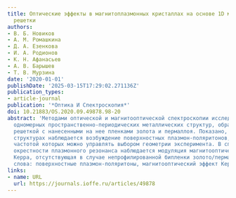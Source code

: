 ```yaml
---
title: Оптические эффекты в магнитоплазмонных кристаллах на основе 1D металл-диэлектрической
  решетки
authors:
- В. Б. Новиков
- А. М. Ромашкина
- Д. А. Езенкова
- И. A. Родионов
- К. Н. Афанасьев
- А. В. Барышев
- Т. В. Мурзина
date: '2020-01-01'
publishDate: '2025-03-15T17:29:02.271136Z'
publication_types:
- article-journal
publication: '*Оптика И Спектроскопия*'
doi: 10.21883/OS.2020.09.49878.98-20
abstract: 'Методами оптической и магнитооптической спектроскопии исследованы свойства
  одномерных пространственно-периодических металлических структур, образованных диэлектрической
  решеткой с нанесенными на нее пленками золота и пермаллоя. Показано, что в таких
  структурах наблюдается возбуждение поверхностных плазмон-поляритонов, резонансной
  частотой которых можно управлять выбором геометрии эксперимента. В спектральной
  окрестности плазмонного резонанса наблюдается модуляция магнитооптического эффекта
  Керра, отсутствующая в случае непрофилированной бипленки золото/пермаллой. Ключевые
  слова: поверхностные плазмон-поляритоны, магнитооптический эффект Керра.'
links:
- name: URL
  url: https://journals.ioffe.ru/articles/49878
---
```

